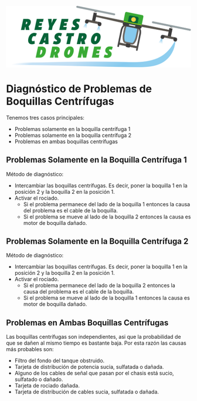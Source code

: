 ![Reyes Castro Drones](../Reyes-Castro-Drones_LOGO.png "Reyes Castro Drones")

# Diagnóstico de Problemas de Boquillas Centrífugas

Tenemos tres casos principales:
* Problemas solamente en la boquilla centrífuga 1
* Problemas solamente en la boquilla centrífuga 2
* Problemas en ambas boquillas centrífugas

## Problemas Solamente en la Boquilla Centrífuga 1

Método de diagnóstico:
* Intercambiar las boquillas centrífugas. Es decir, poner la boquilla 1 en la posición 2 y la boquilla 2 en la posición 1.
* Activar el rociado. 
  * Si el problema permanece del lado de la boquilla 1 entonces la causa del problema es el cable de la boquilla.
  * Si el problema se mueve al lado de la boquilla 2 entonces la causa es motor de boquilla dañado.

## Problemas Solamente en la Boquilla Centrífuga 2

Método de diagnóstico:
* Intercambiar las boquillas centrífugas. Es decir, poner la boquilla 1 en la posición 2 y la boquilla 2 en la posición 1.
* Activar el rociado. 
  * Si el problema permanece del lado de la boquilla 2 entonces la causa del problema es el cable de la boquilla.
  * Si el problema se mueve al lado de la boquilla 1 entonces la causa es motor de boquilla dañado.

## Problemas en Ambas Boquillas Centrífugas

Las boquillas centrífugas son independientes, asi que la probabilidad de que se dañen al mismo tiempo es bastante baja. Por esta razón las causas más probables son:
* Filtro del fondo del tanque obstruido.
* Tarjeta de distribución de potencia sucia, sulfatada o dañada.
* Alguno de los cables de señal que pasan por el chasis está sucio, sulfatado o dañado.
* Tarjeta de rociado dañada.
* Tarjeta de distribución de cables sucia, sulfatada o dañada.